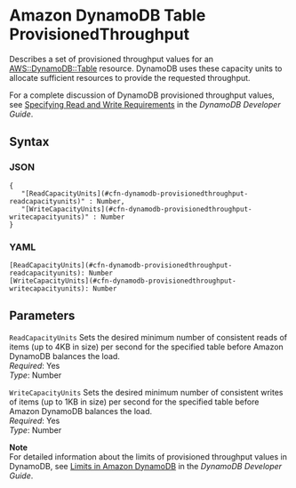 # Amazon DynamoDB Table ProvisionedThroughput<a name="aws-properties-dynamodb-provisionedthroughput"></a>

Describes a set of provisioned throughput values for an [AWS::DynamoDB::Table](aws-resource-dynamodb-table.md) resource\. DynamoDB uses these capacity units to allocate sufficient resources to provide the requested throughput\.

For a complete discussion of DynamoDB provisioned throughput values, see [Specifying Read and Write Requirements](https://docs.aws.amazon.com/amazondynamodb/latest/developerguide/WorkingWithTables.html#ProvisionedThroughput) in the *DynamoDB Developer Guide*\.

## Syntax<a name="w13ab1c21c10d108c14c50b7"></a>

### JSON<a name="aws-properties-dynamodb-provisionedthroughput-syntax.json"></a>

```
{
   "[ReadCapacityUnits](#cfn-dynamodb-provisionedthroughput-readcapacityunits)" : Number,
   "[WriteCapacityUnits](#cfn-dynamodb-provisionedthroughput-writecapacityunits)" : Number
}
```

### YAML<a name="aws-properties-dynamodb-provisionedthroughput-syntax.yaml"></a>

```
[ReadCapacityUnits](#cfn-dynamodb-provisionedthroughput-readcapacityunits): Number
[WriteCapacityUnits](#cfn-dynamodb-provisionedthroughput-writecapacityunits): Number
```

## Parameters<a name="w13ab1c21c10d108c14c50b9"></a>

`ReadCapacityUnits`  <a name="cfn-dynamodb-provisionedthroughput-readcapacityunits"></a>
Sets the desired minimum number of consistent reads of items \(up to 4KB in size\) per second for the specified table before Amazon DynamoDB balances the load\.  
*Required*: Yes  
*Type*: Number

`WriteCapacityUnits`  <a name="cfn-dynamodb-provisionedthroughput-writecapacityunits"></a>
Sets the desired minimum number of consistent writes of items \(up to 1KB in size\) per second for the specified table before Amazon DynamoDB balances the load\.  
*Required*: Yes  
*Type*: Number

**Note**  
For detailed information about the limits of provisioned throughput values in DynamoDB, see [Limits in Amazon DynamoDB](http://docs.aws.amazon.com/amazondynamodb/latest/developerguide/Limits.html) in the *DynamoDB Developer Guide*\.